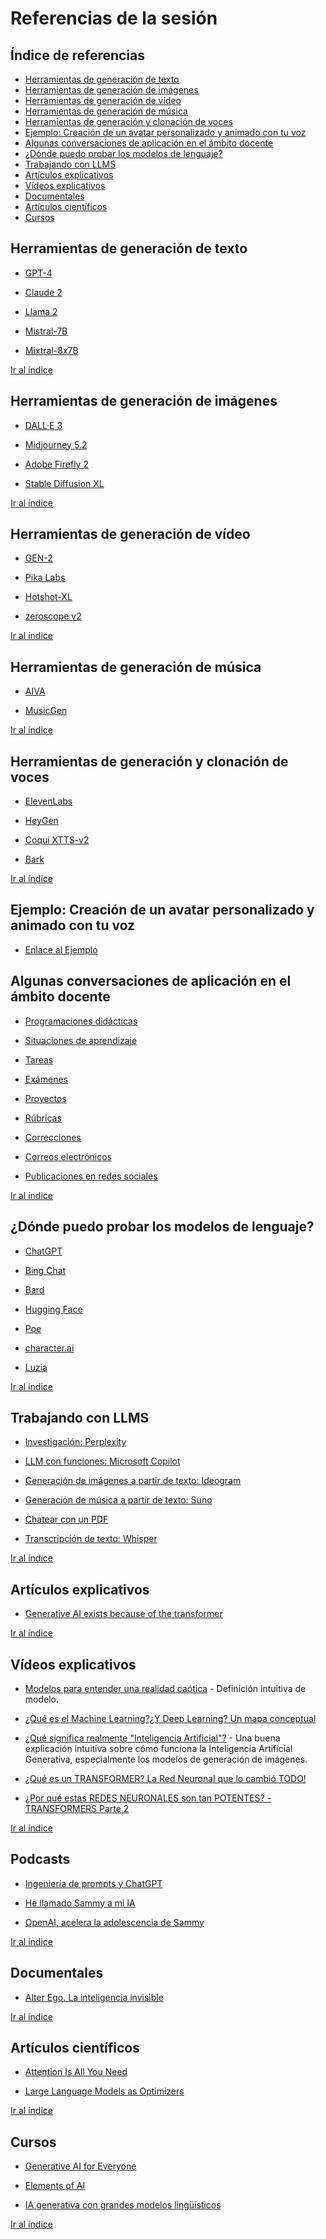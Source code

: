 # Referencias de la sesión

<a name="top"></a>

## Índice de referencias
* [Herramientas de generación de texto](#Herramientas-de-generacion-de-texto)
* [Herramientas de generación de imágenes](#Herramientas-de-generacion-de-imagenes)
* [Herramientas de generación de vídeo](#Herramientas-de-generacion-de-video)
* [Herramientas de generación de música](#Herramientas-de-generacion-de-musica)
* [Herramientas de generación y clonación de voces](#Herramientas-de-generacion-y-clonacion-de-voces)
* [Ejemplo: Creación de un avatar personalizado y animado con tu voz](#Creacion-de-un-avatar-personalizado-y-animado-con-tu-voz)
* [Algunas conversaciones de aplicación en el ámbito docente](#Algunas-conversaciones-de-aplicacion-en-el-ambito-docente)
* [¿Dónde puedo probar los modelos de lenguaje?](#¿Donde-puedo-probar-los-modelos-de-lenguaje?)
* [Trabajando con LLMS](#Trabajando-con-LLMS)
* [Artículos explicativos](#Articulos-explicativos)
* [Vídeos explicativos](#Videos-explicativos)
* [Documentales](#Documentales)
* [Artículos científicos](#Articulos-cientificos)
* [Cursos](#Cursos)

<a name="Herramientas-de-generacion-de-texto"></a>

## Herramientas de generación de texto

* [GPT-4](https://openai.com/gpt-4)

* [Claude 2](https://www.anthropic.com/index/claude-2)

* [Llama 2](https://ai.meta.com/llama/)

* [Mistral-7B](https://mistral.ai/news/announcing-mistral-7b/)

* [Mixtral-8x7B](https://mistral.ai/news/mixtral-of-experts/)

[Ir al índice](#top)

<a name="Herramientas-de-generacion-de-imagenes"></a>

## Herramientas de generación de imágenes

* [DALL·E 3](https://openai.com/dall-e-3)

* [Midjourney 5.2](https://www.midjourney.com/home)

* [Adobe Firefly 2](https://www.adobe.com/es/sensei/generative-ai/firefly.html)

* [Stable Diffusion XL](https://stability.ai/stable-diffusion)

[Ir al índice](#top)

<a name="Herramientas-de-generacion-de-video"></a>

## Herramientas de generación de vídeo

* [GEN-2](https://research.runwayml.com/gen2)

* [Pika Labs](https://www.pika.art)

* [Hotshot-XL](https://www.hotshot.co)

* [zeroscope v2](https://huggingface.co/cerspense/zeroscope_v2_576w)

[Ir al índice](#top)

<a name="Herramientas-de-generacion-de-musica"></a>

## Herramientas de generación de música

* [AIVA](https://www.aiva.ai)

* [MusicGen](https://ai.honu.io/papers/musicgen/)

[Ir al índice](#top)

<a name="Herramientas-de-generacion-y-clonacion-de-voces"></a>

## Herramientas de generación y clonación de voces

* [ElevenLabs](https://elevenlabs.io) 

* [HeyGen](https://www.heygen.com)

* [Coqui XTTS-v2](https://huggingface.co/coqui/XTTS-v2)

* [Bark](https://github.com/suno-ai/bark)

[Ir al índice](#top)

<a name="Creacion-de-un-avatar-personalizado-y-animado-con-tu-voz"></a>

## Ejemplo: Creación de un avatar personalizado y animado con tu voz

* [Enlace al Ejemplo](https://0xmrivas.github.io/formacion-profesorado-IA-IES-las-banderas/avatar/)

<a name="Algunas-conversaciones-de-aplicacion-en-el-ambito-docente"></a>

## Algunas conversaciones de aplicación en el ámbito docente

* [Programaciones didácticas](../chats/programaciondidactica.html)

* [Situaciones de aprendizaje](../chats/situacionaprendizaje.html)

* [Tareas](../chats/tareas.html)

* [Exámenes](../chats/examenes.html)

* [Proyectos](../chats/proyectos.html)

* [Rúbricas](../chats/rubricas.html)

* [Correcciones](../chats/correcciones.html)

* [Correos electrónicos](../chats/email.html)

* [Publicaciones en redes sociales](../chats/rrss.html)

[Ir al índice](#top)

<a name="¿Donde-puedo-probar-los-modelos-de-lenguaje?"></a>

## ¿Dónde puedo probar los modelos de lenguaje?

* [ChatGPT](https://chat.openai.com)

* [Bing Chat](https://www.bing.com/chat)

* [Bard](https://bard.google.com)

* [Hugging Face](https://huggingface.co/chat/)

* [Poe](https://poe.com/login)

* [character.ai](https://beta.character.ai)

* [Luzia](https://www.luzia.com)

[Ir al índice](#top)

<a name="Trabajando-con-LLMS"></a>

## Trabajando con LLMS

* [Investigación: Perplexity](https://www.perplexity.ai)

* [LLM con funciones: Microsoft Copilot](https://copilot.microsoft.com)

* [Generación de imágenes a partir de texto: Ideogram](https://ideogram.ai)

* [Generación de música a partir de texto: Suno](https://suno.ai)

* [Chatear con un PDF](https://smallpdf.com/ai-pdf)

* [Transcripción de texto: Whisper](https://huggingface.co/spaces/openai/whisper)

[Ir al índice](#top)

<a name="Articulos-explicativos"></a>

## Artículos explicativos

* [Generative AI exists because of the transformer](https://ig.ft.com/generative-ai/)

[Ir al índice](#top)

<a name="Videos-explicativos"></a>

## Vídeos explicativos

* [Modelos para entender una realidad caótica](https://www.youtube.com/watch?v=Sb8XVheowVQ) - Definición intuitiva de modelo.

* [¿Qué es el Machine Learning?¿Y Deep Learning? Un mapa conceptual](https://www.youtube.com/watch?v=KytW151dpqUD)

* [¿Qué significa realmente "Inteligencia Artificial"?](https://www.youtube.com/watch?v=3eMmmj3roOs) - Una buena explicación intuitiva sobre cómo funciona la Inteligencia Artificial Generativa, especialmente los modelos de generación de imágenes.

* [¿Qué es un TRANSFORMER? La Red Neuronal que lo cambió TODO!](https://www.youtube.com/watch?v=aL-EmKuB078)

* [¿Por qué estas REDES NEURONALES son tan POTENTES? - TRANSFORMERS Parte 2](https://www.youtube.com/watch?v=xi94v_jl26U)

[Ir al índice](#top)

<a name="Podcasts"></a>

## Podcasts

* [Ingeniería de prompts y ChatGPT](https://open.spotify.com/episode/6oru6XgS1U44kbuuCbHUGc)

* [He llamado Sammy a mi IA](https://open.spotify.com/episode/3wyHm3aQE7tTcgbAg2ahqy?si=lAd1q_xdQwu2typm3QF_9Q)

* [OpenAI, acelera la adolescencia de Sammy](https://podcasters.spotify.com/pod/show/olivernabani/episodes/OpenAI--acelera-la-adolescencia-de-Sammy-e2bjt75/a-aaj11l1)

[Ir al índice](#top)

<a name="Documentales"></a>

## Documentales

* [Alter Ego. La inteligencia invisible](https://www.rtve.es/play/videos/alter-ego-la-inteligencia-invisible/)

[Ir al índice](#top)

<a name="Articulos-cientificos"></a>

## Artículos científicos

* [Attention Is All You Need](https://arxiv.org/pdf/1706.03762.pdf)

* [Large Language Models as Optimizers](https://arxiv.org/pdf/2309.03409.pdf)

[Ir al índice](#top)

<a name="Cursos"></a>

## Cursos

* [Generative AI for Everyone](https://www.coursera.org/learn/generative-ai-for-everyone)

* [Elements of AI](https://course.elementsofai.com/es/)

* [IA generativa con grandes modelos lingüísticos](https://www.coursera.org/learn/generative-ai-with-llms#modules)

[Ir al índice](#top)
